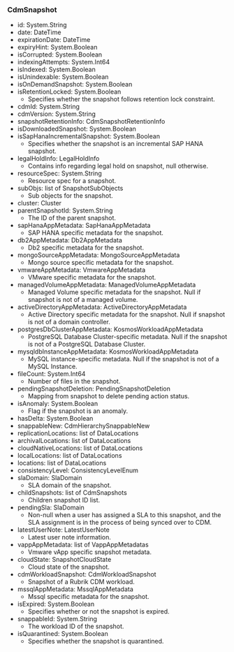 ### CdmSnapshot
- id: System.String
- date: DateTime
- expirationDate: DateTime
- expiryHint: System.Boolean
- isCorrupted: System.Boolean
- indexingAttempts: System.Int64
- isIndexed: System.Boolean
- isUnindexable: System.Boolean
- isOnDemandSnapshot: System.Boolean
- isRetentionLocked: System.Boolean
  - Specifies whether the snapshot follows retention lock constraint.
- cdmId: System.String
- cdmVersion: System.String
- snapshotRetentionInfo: CdmSnapshotRetentionInfo
- isDownloadedSnapshot: System.Boolean
- isSapHanaIncrementalSnapshot: System.Boolean
  - Specifies whether the snapshot is an incremental SAP HANA snapshot.
- legalHoldInfo: LegalHoldInfo
  - Contains info regarding legal hold on snapshot, null otherwise.
- resourceSpec: System.String
  - Resource spec for a snapshot.
- subObjs: list of SnapshotSubObjects
  - Sub objects for the snapshot.
- cluster: Cluster
- parentSnapshotId: System.String
  - The ID of the parent snapshot.
- sapHanaAppMetadata: SapHanaAppMetadata
  - SAP HANA specific metadata for the snapshot.
- db2AppMetadata: Db2AppMetadata
  - Db2 specific metadata for the snapshot.
- mongoSourceAppMetadata: MongoSourceAppMetadata
  - Mongo source specific metadata for the snapshot.
- vmwareAppMetadata: VmwareAppMetadata
  - VMware specific metadata for the snapshot.
- managedVolumeAppMetadata: ManagedVolumeAppMetadata
  - Managed Volume specific metadata for the snapshot. Null if snapshot is not of a managed volume.
- activeDirectoryAppMetadata: ActiveDirectoryAppMetadata
  - Active Directory specific metadata for the snapshot. Null if snapshot is not of a domain controller.
- postgresDbClusterAppMetadata: KosmosWorkloadAppMetadata
  - PostgreSQL Database Cluster-specific metadata. Null if the snapshot is not of a PostgreSQL Database Cluster.
- mysqldbInstanceAppMetadata: KosmosWorkloadAppMetadata
  - MySQL instance-specific metadata. Null if the snapshot is not of a MySQL Instance.
- fileCount: System.Int64
  - Number of files in the snapshot.
- pendingSnapshotDeletion: PendingSnapshotDeletion
  - Mapping from snapshot to delete pending action status.
- isAnomaly: System.Boolean
  - Flag if the snapshot is an anomaly.
- hasDelta: System.Boolean
- snappableNew: CdmHierarchySnappableNew
- replicationLocations: list of DataLocations
- archivalLocations: list of DataLocations
- cloudNativeLocations: list of DataLocations
- localLocations: list of DataLocations
- locations: list of DataLocations
- consistencyLevel: ConsistencyLevelEnum
- slaDomain: SlaDomain
  - SLA domain of the snapshot.
- childSnapshots: list of CdmSnapshots
  - Children snapshot ID list.
- pendingSla: SlaDomain
  - Non-null when a user has assigned a SLA to this snapshot, and the SLA assignment is in the process of being synced over to CDM.
- latestUserNote: LatestUserNote
  - Latest user note information.
- vappAppMetadata: list of VappAppMetadatas
  - Vmware vApp specific snapshot metadata.
- cloudState: SnapshotCloudState
  - Cloud state of the snapshot.
- cdmWorkloadSnapshot: CdmWorkloadSnapshot
  - Snapshot of a Rubrik CDM workload.
- mssqlAppMetadata: MssqlAppMetadata
  - Mssql specific metadata for the snapshot.
- isExpired: System.Boolean
  - Specifies whether or not the snapshot is expired.
- snappableId: System.String
  - The workload ID of the snapshot.
- isQuarantined: System.Boolean
  - Specifies whether the snapshot is quarantined.
